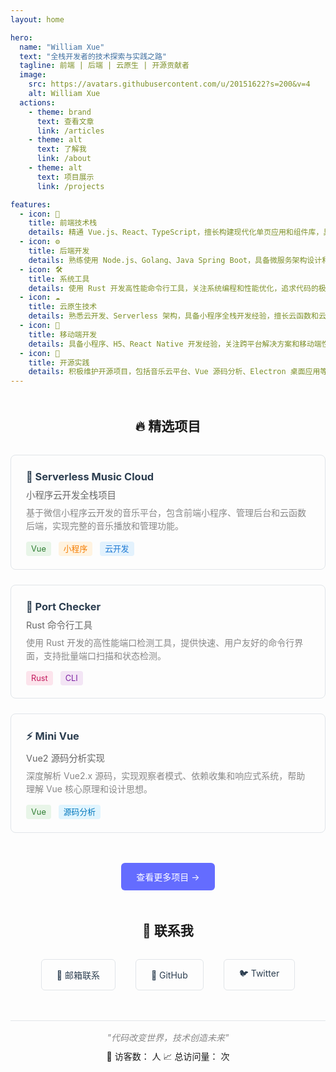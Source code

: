 ```yaml
---
layout: home

hero:
  name: "William Xue"
  text: "全栈开发者的技术探索与实践之路"
  tagline: 前端 | 后端 | 云原生 | 开源贡献者
  image:
    src: https://avatars.githubusercontent.com/u/20151622?s=200&v=4
    alt: William Xue
  actions:
    - theme: brand
      text: 查看文章
      link: /articles
    - theme: alt
      text: 了解我
      link: /about
    - theme: alt
      text: 项目展示
      link: /projects

features:
  - icon: 🚀
    title: 前端技术栈
    details: 精通 Vue.js、React、TypeScript，擅长构建现代化单页应用和组件库，具备丰富的前端工程化经验。
  - icon: ⚙️
    title: 后端开发
    details: 熟练使用 Node.js、Golang、Java Spring Boot，具备微服务架构设计和 RESTful API 开发经验。
  - icon: 🛠️
    title: 系统工具
    details: 使用 Rust 开发高性能命令行工具，关注系统编程和性能优化，追求代码的极致效率。
  - icon: ☁️
    title: 云原生技术
    details: 熟悉云开发、Serverless 架构，具备小程序全栈开发经验，擅长云函数和云数据库应用。
  - icon: 📱
    title: 移动端开发
    details: 具备小程序、H5、React Native 开发经验，关注跨平台解决方案和移动端性能优化。
  - icon: 🌟
    title: 开源实践
    details: 积极维护开源项目，包括音乐云平台、Vue 源码分析、Electron 桌面应用等多个领域。
---
```


<div style="text-align: center; margin: 3rem 0;">
  <h2 style="margin-bottom: 1rem;">🔥 精选项目</h2>
  <div style="display: grid; grid-template-columns: repeat(auto-fit, minmax(320px, 1fr)); gap: 1.5rem; margin: 2rem 0;">
    <div style="border: 1px solid #e1e5e9; border-radius: 8px; padding: 1.5rem; text-align: left;">
      <h3 style="margin: 0 0 0.5rem 0; color: #2c3e50;">
        <a href="https://github.com/william-xue/serverless_music_cloud" style="text-decoration: none; color: inherit;">🎵 Serverless Music Cloud</a>
      </h3>
      <p style="color: #666; margin: 0.5rem 0; font-size: 0.9rem;">小程序云开发全栈项目</p>
      <p style="color: #888; margin: 0; line-height: 1.5;">基于微信小程序云开发的音乐平台，包含前端小程序、管理后台和云函数后端，实现完整的音乐播放和管理功能。</p>
      <div style="margin-top: 1rem;">
        <span style="background: #e8f5e8; color: #2e7d32; padding: 0.25rem 0.5rem; border-radius: 4px; font-size: 0.8rem; margin-right: 0.5rem;">Vue</span>
        <span style="background: #fff3e0; color: #f57c00; padding: 0.25rem 0.5rem; border-radius: 4px; font-size: 0.8rem; margin-right: 0.5rem;">小程序</span>
        <span style="background: #e3f2fd; color: #1976d2; padding: 0.25rem 0.5rem; border-radius: 4px; font-size: 0.8rem; margin-right: 0.5rem;">云开发</span>
      </div>
    </div>
    <div style="border: 1px solid #e1e5e9; border-radius: 8px; padding: 1.5rem; text-align: left;">
      <h3 style="margin: 0 0 0.5rem 0; color: #2c3e50;">
        <a href="https://github.com/william-xue/port-checker" style="text-decoration: none; color: inherit;">🔧 Port Checker</a>
      </h3>
      <p style="color: #666; margin: 0.5rem 0; font-size: 0.9rem;">Rust 命令行工具</p>
      <p style="color: #888; margin: 0; line-height: 1.5;">使用 Rust 开发的高性能端口检测工具，提供快速、用户友好的命令行界面，支持批量端口扫描和状态检测。</p>
      <div style="margin-top: 1rem;">
        <span style="background: #fce4ec; color: #c2185b; padding: 0.25rem 0.5rem; border-radius: 4px; font-size: 0.8rem; margin-right: 0.5rem;">Rust</span>
        <span style="background: #f3e5f5; color: #7b1fa2; padding: 0.25rem 0.5rem; border-radius: 4px; font-size: 0.8rem; margin-right: 0.5rem;">CLI</span>
      </div>
    </div>
    <div style="border: 1px solid #e1e5e9; border-radius: 8px; padding: 1.5rem; text-align: left;">
      <h3 style="margin: 0 0 0.5rem 0; color: #2c3e50;">
        <a href="https://github.com/william-xue/miniVue" style="text-decoration: none; color: inherit;">⚡ Mini Vue</a>
      </h3>
      <p style="color: #666; margin: 0.5rem 0; font-size: 0.9rem;">Vue2 源码分析实现</p>
      <p style="color: #888; margin: 0; line-height: 1.5;">深度解析 Vue2.x 源码，实现观察者模式、依赖收集和响应式系统，帮助理解 Vue 核心原理和设计思想。</p>
      <div style="margin-top: 1rem;">
        <span style="background: #e8f5e8; color: #2e7d32; padding: 0.25rem 0.5rem; border-radius: 4px; font-size: 0.8rem; margin-right: 0.5rem;">Vue</span>
        <span style="background: #e1f5fe; color: #0277bd; padding: 0.25rem 0.5rem; border-radius: 4px; font-size: 0.8rem; margin-right: 0.5rem;">源码分析</span>
      </div>
    </div>
  </div>
  <a href="/projects" style="display: inline-block; padding: 0.75rem 1.5rem; background: #646cff; color: white; text-decoration: none; border-radius: 6px; margin-top: 1rem;">查看更多项目 →</a>
</div>


<div style="text-align: center; margin: 3rem 0;">
  <h2 style="margin-bottom: 2rem;">🤝 联系我</h2>
  <div style="display: flex; justify-content: center; gap: 2rem; flex-wrap: wrap;">
    <a href="mailto:xueyuan99999@gmail.com" style="display: flex; align-items: center; gap: 0.5rem; padding: 0.75rem 1.5rem; border: 1px solid #e1e5e9; border-radius: 6px; text-decoration: none; color: #2c3e50; transition: all 0.3s;">
      📧 邮箱联系
    </a>
    <a href="https://github.com/william-xue" style="display: flex; align-items: center; gap: 0.5rem; padding: 0.75rem 1.5rem; border: 1px solid #e1e5e9; border-radius: 6px; text-decoration: none; color: #2c3e50; transition: all 0.3s;">
      🐙 GitHub
    </a>
    <a href="https://x.com/99999_yuan" style="display: flex; align-items: center; gap: 0.5rem; padding: 0.75rem 1.5rem; border: 1px solid #e1e5e9; border-radius: 6px; text-decoration: none; color: #2c3e50; transition: all 0.3s;">
      🐦 Twitter
    </a>
  </div>
</div>

<div style="text-align: center; margin: 3rem 0; padding: 1rem; border-top: 1px solid #e1e5e9;">
  <p style="color: #888; margin: 0; font-style: italic;">"代码改变世界，技术创造未来"</p>
  <footer style="text-align: center; margin-top: 10px;">
  <span id="busuanzi_container_site_uv">
    👀 访客数：<span id="busuanzi_value_site_uv"></span> 人
  </span>
  <span id="busuanzi_container_site_pv">
    📈 总访问量：<span id="busuanzi_value_site_pv"></span> 次
  </span>
</footer>
</div>
